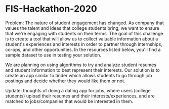 # FIS-Hackathon-2020

Problem: The nature of student engagement has changed. As company that values the talent and
ideas that college students bring, we want to ensure that we're engaging with students
on their terms. The goal of this challenge is to create a tool that will allow us to collect
valuable information about a student's experiences and interests in order to partner
through internships, co-ops, and other opportunities. In the resources listed below,
you'll find a sample dataset to use in testing your solution.


We are planning on using algorithms to try and analyze student resumes and student information to best represent their interests. Our solution is to create an app similar to tinder which allows students to go through job postings and decide whether they would like them or not.

Update: thoughts of doing a dating app for jobs, where users (college students) upload their resumes and their interests/experiences, and are matched to jobs/companies that would be interested in them.
